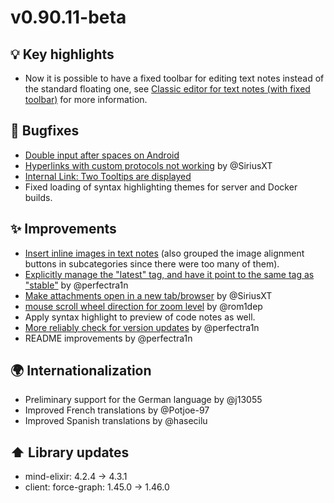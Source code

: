 # v0.90.11-beta
## 💡 Key highlights

*   Now it is possible to have a fixed toolbar for editing text notes instead of the standard floating one, see [Classic editor for text notes (with fixed toolbar)](https://github.com/TriliumNext/Notes/pull/571) for more information.

## 🐞 Bugfixes

*   [Double input after spaces on Android](https://github.com/TriliumNext/Notes/issues/568)
*   [Hyperlinks with custom protocols not working](https://github.com/TriliumNext/Notes/issues/122) by @SiriusXT
*   [Internal Link: Two Tooltips are displayed](https://github.com/TriliumNext/Notes/issues/525)
*   Fixed loading of syntax highlighting themes for server and Docker builds.

## ✨ Improvements

*   [Insert inline images in text notes](https://github.com/TriliumNext/Notes/issues/531) (also grouped the image alignment buttons in subcategories since there were too many of them).
*   [Explicitly manage the "latest" tag, and have it point to the same tag as "stable"](https://github.com/TriliumNext/Notes/pull/545) by @perfectra1n
*   [Make attachments open in a new tab/browser](https://github.com/TriliumNext/Notes/pull/559) by @SiriusXT
*   [mouse scroll wheel direction for zoom level](https://github.com/TriliumNext/Notes/pull/555) by @rom1dep
*   Apply syntax highlight to preview of code notes as well.
*   [More reliably check for version updates](https://github.com/TriliumNext/Notes/pull/574) by @perfectra1n
*   README improvements by @perfectra1n

## 🌍 Internationalization

*   Preliminary support for the German language by @j13055 
*   Improved French translations by @Potjoe-97
*   Improved Spanish translations by @hasecilu

## ⬆️ Library updates

*   mind-elixir: 4.2.4 -> 4.3.1
*   client: force-graph: 1.45.0 -> 1.46.0